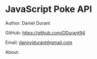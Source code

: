 # JavaScript Poke API

Author: Daniel Durant

GitHub:
<https://github.com/DDurant94>

Email:
<dannyjdurant@gmail.com>

About:

